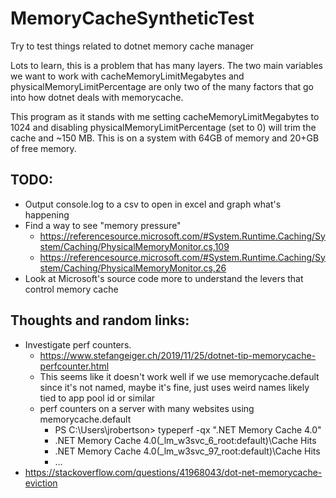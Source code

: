# MemoryCacheSyntheticTest
Try to test things related to dotnet memory cache manager

Lots to learn, this is a problem that has many layers. The two main variables we
want to work with cacheMemoryLimitMegabytes and physicalMemoryLimitPercentage are
only two of the many factors that go into how dotnet deals with memorycache.

This program as it stands with me setting cacheMemoryLimitMegabytes to 1024 and
disabling physicalMemoryLimitPercentage (set to 0) will trim the cache and ~150 MB.
This is on a system with 64GB of memory and 20+GB of free memory.

## TODO:
* Output console.log to a csv to open in excel and graph what's happening
* Find a way to see "memory pressure"
  * https://referencesource.microsoft.com/#System.Runtime.Caching/System/Caching/PhysicalMemoryMonitor.cs,109
  * https://referencesource.microsoft.com/#System.Runtime.Caching/System/Caching/PhysicalMemoryMonitor.cs,26
* Look at Microsoft's source code more to understand the levers that control memory cache

## Thoughts and random links:
* Investigate perf counters.
  * https://www.stefangeiger.ch/2019/11/25/dotnet-tip-memorycache-perfcounter.html
  * This seems like it doesn't work well if we use memorycache.default since it's not named, maybe it's fine, just uses weird names likely tied to app pool id or similar
  * perf counters on a server with many websites using memorycache.default
    * PS C:\Users\jrobertson> typeperf -qx ".NET Memory Cache 4.0"
    * \.NET Memory Cache 4.0(_lm_w3svc_6_root:default)\Cache Hits
    * \.NET Memory Cache 4.0(_lm_w3svc_97_root:default)\Cache Hits
    * ...
* https://stackoverflow.com/questions/41968043/dot-net-memorycache-eviction
